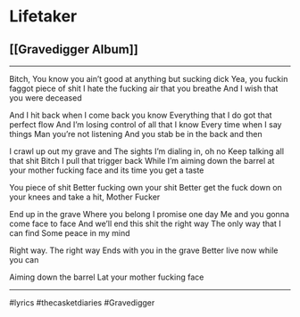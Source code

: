 # Lifetaker
## [[Gravedigger Album]]
---


Bitch,
You know you ain’t good at anything but sucking dick
Yea, you fuckin faggot piece of shit
I hate the fucking air that you breathe
And I wish that you were deceased

And I hit back when I come back you know
Everything that I do got that perfect flow
And I’m losing control of all that I know
Every time when I say things 
Man you’re not listening
And you stab be in the back and then

I crawl up out my grave and
The sights I’m dialing in, oh no
Keep talking all that shit Bitch
I pull that trigger back 
While I’m aiming down the barrel at your mother fucking face and its time you get a taste


You piece of shit
Better fucking own your shit
Better get the fuck down on your knees 
and take a hit, Mother Fucker


End up in the grave
Where you belong 
I promise one day
Me and you 
gonna come face to face
And we’ll end this shit the right way
The only way that I can find
Some peace in my mind
  
Right way. 
The right way 
Ends with you in the grave
Better live now while you can 
  

Aiming down the barrel 
Lat your mother fucking face

---

#lyrics #thecasketdiaries #Gravedigger 